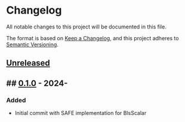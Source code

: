 # Changelog

All notable changes to this project will be documented in this file.

The format is based on [Keep a Changelog](https://keepachangelog.com/en/1.0.0/),
and this project adheres to [Semantic Versioning](https://semver.org/spec/v2.0.0.html).

## [Unreleased]

## ## [0.1.0] - 2024-

### Added

- Initial commit with SAFE implementation for BlsScalar

<!-- ISSUES -->

<!-- VERSIONS -->
[Unreleased]: https://github.com/dusk-network/poseidon252/compare/v0.1.0...HEAD
[0.1.0]: https://github.com/dusk-network/poseidon252/releases/tag/v0.1.0

